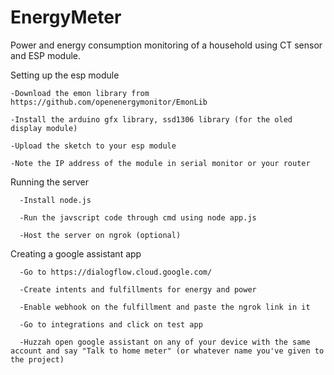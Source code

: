 # EnergyMeter
Power and energy consumption monitoring of a household using CT sensor and ESP module.

Setting up the esp module

    -Download the emon library from https://github.com/openenergymonitor/EmonLib

    -Install the arduino gfx library, ssd1306 library (for the oled display module)

    -Upload the sketch to your esp module

    -Note the IP address of the module in serial monitor or your router

  
Running the server

      -Install node.js

      -Run the javscript code through cmd using node app.js

      -Host the server on ngrok (optional)
  

Creating a google assistant app

      -Go to https://dialogflow.cloud.google.com/

      -Create intents and fulfillments for energy and power

      -Enable webhook on the fulfillment and paste the ngrok link in it

      -Go to integrations and click on test app

      -Huzzah open google assistant on any of your device with the same account and say "Talk to home meter" (or whatever name you've given to the project)
